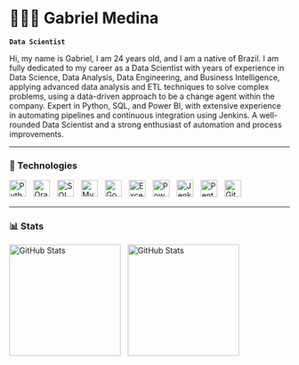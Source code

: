 # 👩🏻‍💻 Gabriel Medina

**`Data Scientist`**

Hi, my name is Gabriel, I am 24 years old, and I am a native of Brazil. I am fully dedicated to my career as a Data Scientist with years of experience in Data Science, Data Analysis, Data Engineering, and Business Intelligence, applying advanced data analysis and ETL techniques to solve complex problems, using a data-driven approach to be a change agent within the company. Expert in Python, SQL, and Power BI, with extensive experience in automating pipelines and continuous integration using Jenkins. A well-rounded Data Scientist and a strong enthusiast of automation and process improvements.

---

### 🤖 Technologies

<img 
    align="left" 
    alt="Python" 
    title="Python"
    width="30px" 
    style="padding-right: 10px;" 
    src="https://cdn.jsdelivr.net/gh/devicons/devicon@latest/icons/python/python-original.svg" 
/>
<img 
    align="left" 
    alt="Oracle" 
    title="Oracle"
    width="30px" 
    style="padding-right: 10px;" 
    src="https://cdn.jsdelivr.net/gh/devicons/devicon@latest/icons/oracle/oracle-original.svg" 
/>
<img 
    align="left" 
    alt="SQL" 
    title="SQL"
    width="30px" 
    style="padding-right: 10px;" 
    src="https://cdn.jsdelivr.net/gh/devicons/devicon@latest/icons/sqldeveloper/sqldeveloper-original.svg"
/>
<img 
    align="left" 
    alt="MySQL" 
    title="MySQL"
    width="30px" 
    style="padding-right: 10px;" 
    src="https://cdn.jsdelivr.net/gh/devicons/devicon@latest/icons/mysql/mysql-original.svg"
/>
<img 
    align="left" 
    alt="Google Sheets" 
    title="Google Sheets"
    width="30px" 
    style="padding-right: 10px;" 
    src="https://upload.wikimedia.org/wikipedia/commons/a/ae/Google_Sheets_2020_Logo.svg"
/>
<img 
    align="left" 
    alt="Excel" 
    title="Excel"
    width="30px" 
    style="padding-right: 10px;" 
    src="https://upload.wikimedia.org/wikipedia/commons/3/34/Microsoft_Office_Excel_%282019%E2%80%93present%29.svg"
/>
<img 
    align="left" 
    alt="Power BI" 
    title="Power BI"
    width="30px" 
    style="padding-right: 10px;" 
    src="https://uxwing.com/wp-content/themes/uxwing/download/brands-and-social-media/power-bi-icon.png"
/>
<img 
    align="left" 
    alt="Jenkins" 
    title="Jenkins"
    width="30px" 
    style="padding-right: 10px;" 
    src="https://www.jenkins.io/images/logos/jenkins/jenkins.svg"
/>
<img 
    align="left" 
    alt="Pentaho" 
    title="Pentaho"
    width="30px" 
    style="padding-right: 10px;" 
    src="https://agail.com.br/wp-content/uploads/2020/12/pdi.png"
/>
<img 
    align="left" 
    alt="Git" 
    title="Git"
    width="30px" 
    style="padding-right: 10px;" 
    src="https://cdn.jsdelivr.net/gh/devicons/devicon@latest/icons/git/git-original.svg" 
/>

<br/>
<br/>

---

### 📊 Stats

<p>
  <img 
    align="left" 
    alt="GitHub Stats" 
    height="200" 
    style="padding-right: 10px;" 
    src="https://github-readme-stats.vercel.app/api?username=2001GMedina&show_icons=true&theme=tokyonight&include_all_commits=true" 
  />

<img 
      align="left" 
      alt="GitHub Stats" 
      height="200" 
      src="https://github-readme-stats.vercel.app/api/top-langs/?username=2001GMedina&theme=tokyonight&layout=compact&custom_title=Repositories&langs_count=9" 
  />

</p>
